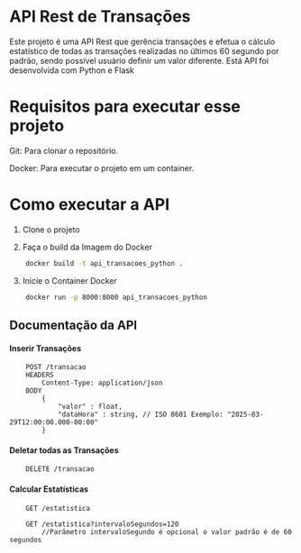 # API Rest de Transações
Este projeto é uma API Rest que gerência transações e efetua o cálculo estatístico de todas as transações realizadas no últimos 60 segundo por padrão, sendo possível usuário definir um valor diferente. Está API foi desenvolvida com Python e Flask

# Requisitos para executar esse projeto
Git: Para clonar o repositório.

Docker: Para executar o projeto em um container.

# Como executar a API
1. Clone o projeto

2. Faça o build da Imagem do Docker

```bash
    docker build -t api_transacoes_python .
```

3. Inicie o Container Docker

```bash
    docker run -p 8000:8000 api_transacoes_python
```

## Documentação da API

#### Inserir Transações

```http
    POST /transacao
    HEADERS
        Content-Type: application/json
    BODY
        {
            "valor" : float,
            "dataHora" : string, // ISO 8601 Exemplo: "2025-03-29T12:00:00.000-00:00"
        }
```

#### Deletar todas as Transações

```http
    DELETE /transacao
```

#### Calcular Estatísticas

```http
    GET /estatistica

    GET /estatistica?intervaloSegundos=120
        //Parâmetro intervaloSegundo é opcional o valor padrão é de 60 segundos
```